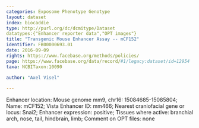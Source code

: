 ```yaml
---
categories: Exposome Phenotype Genotype
layout: dataset  
index: biocaddie  
type: http://purl.org/dc/dcmitype/Dataset  
datatypes:{"Enhancer reporter data","OPT images"}  
title: "Transgenic Mouse Enhancer Assay -- mCF152"  
identifier: FB00000693.01  
date: 2016-09-09  
rights: https://www.facebase.org/methods/policies/  
page: https://www.facebase.org/data/record/#1/legacy:dataset/id=12954  
taxa: NCBITaxon:10090  
  
author: "Axel Visel"  

---
```

 Enhancer location: Mouse genome mm9, chr16: 15084685-15085804; Name: mCF152; Vista Enhancer ID: mm466; Nearest craniofacial gene or locus: Snai2; Enhancer expression: positive; Tissues where active: branchial arch, nose, tail, hindbrain, limb; Comment on OPT files: none 
